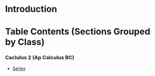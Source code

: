 # Introduction

# Table Contents (Sections Grouped by Class)

### Caclulus 2 (Ap Calculus BC)
- [Series](https://github.com/sackn/diffeq/blob/main/series.md)


